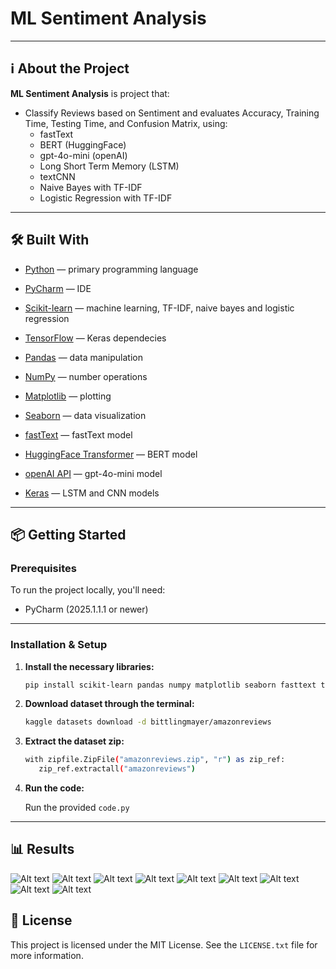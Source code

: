 # ML Sentiment Analysis

---

## ℹ️ About the Project

**ML Sentiment Analysis** is project that:

- Classify Reviews based on Sentiment and evaluates Accuracy, Training Time, Testing Time, and Confusion Matrix, using:
  - fastText
  - BERT (HuggingFace)
  - gpt-4o-mini (openAI)
  - Long Short Term Memory (LSTM)
  - textCNN
  - Naive Bayes with TF-IDF
  - Logistic Regression with TF-IDF

---

## 🛠️ Built With

- [Python](https://www.python.org/) — primary programming language
- [PyCharm](https://www.jetbrains.com/pycharm/) — IDE

- [Scikit-learn](https://scikit-learn.org/stable/) — machine learning, TF-IDF, naive bayes and logistic regression
- [TensorFlow](https://www.tensorflow.org/) — Keras dependecies
- [Pandas](https://pandas.pydata.org/) — data manipulation
- [NumPy](https://numpy.org/) — number operations
- [Matplotlib](https://matplotlib.org/) — plotting
- [Seaborn](https://seaborn.pydata.org/) — data visualization
- [fastText](https://fasttext.cc/) — fastText model
- [HuggingFace Transformer](https://huggingface.co/) — BERT model
- [openAI API](https://platform.openai.com/docs/overview) — gpt-4o-mini model
- [Keras](https://keras.io/) — LSTM and CNN models

---

## 📦 Getting Started

### Prerequisites

To run the project locally, you'll need:

- PyCharm (2025.1.1.1 or newer)

---

### Installation & Setup

1. **Install the necessary libraries:**

   ```bash
   pip install scikit-learn pandas numpy matplotlib seaborn fasttext transformers openai tensorflow keras kaggle

2. **Download dataset through the terminal:**

   ```bash
   kaggle datasets download -d bittlingmayer/amazonreviews

3. **Extract the dataset zip:**

   ```bash
   with zipfile.ZipFile("amazonreviews.zip", "r") as zip_ref:
      zip_ref.extractall("amazonreviews")

4. **Run the code:**

   Run the provided `code.py`

---

## 📊 Results

![Alt text](Figure_1.jpg?raw=true "Title")
![Alt text](Figure_2.jpg?raw=true "Title")
![Alt text](Figure_3.jpg?raw=true "Title")
![Alt text](Figure_4.jpg?raw=true "Title")
![Alt text](Figure_5.jpg?raw=true "Title")
![Alt text](Figure_6.jpg?raw=true "Title")
![Alt text](Figure_7.jpg?raw=true "Title")
![Alt text](Figure_8.jpg?raw=true "Title")
![Alt text](Figure_9.jpg?raw=true "Title")

## 📃 License

This project is licensed under the MIT License. See the `LICENSE.txt` file for more information.
